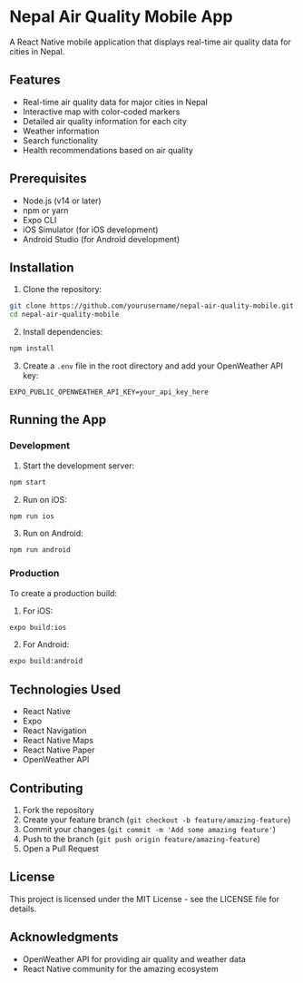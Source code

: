 # Nepal Air Quality Mobile App

A React Native mobile application that displays real-time air quality data for cities in Nepal.

## Features

- Real-time air quality data for major cities in Nepal
- Interactive map with color-coded markers
- Detailed air quality information for each city
- Weather information
- Search functionality
- Health recommendations based on air quality

## Prerequisites

- Node.js (v14 or later)
- npm or yarn
- Expo CLI
- iOS Simulator (for iOS development)
- Android Studio (for Android development)

## Installation

1. Clone the repository:
```bash
git clone https://github.com/yourusername/nepal-air-quality-mobile.git
cd nepal-air-quality-mobile
```

2. Install dependencies:
```bash
npm install
```

3. Create a `.env` file in the root directory and add your OpenWeather API key:
```
EXPO_PUBLIC_OPENWEATHER_API_KEY=your_api_key_here
```

## Running the App

### Development

1. Start the development server:
```bash
npm start
```

2. Run on iOS:
```bash
npm run ios
```

3. Run on Android:
```bash
npm run android
```

### Production

To create a production build:

1. For iOS:
```bash
expo build:ios
```

2. For Android:
```bash
expo build:android
```

## Technologies Used

- React Native
- Expo
- React Navigation
- React Native Maps
- React Native Paper
- OpenWeather API

## Contributing

1. Fork the repository
2. Create your feature branch (`git checkout -b feature/amazing-feature`)
3. Commit your changes (`git commit -m 'Add some amazing feature'`)
4. Push to the branch (`git push origin feature/amazing-feature`)
5. Open a Pull Request

## License

This project is licensed under the MIT License - see the LICENSE file for details.

## Acknowledgments

- OpenWeather API for providing air quality and weather data
- React Native community for the amazing ecosystem
